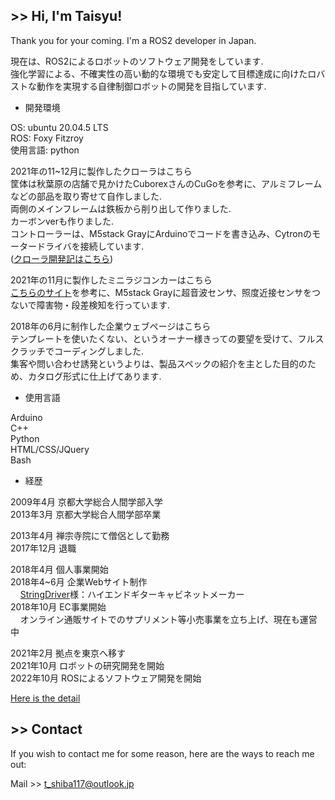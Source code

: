 ## >> Hi, I'm Taisyu!

Thank you for your coming. I'm a ROS2 developer in Japan.

現在は、ROS2によるロボットのソフトウェア開発をしています.   
強化学習による、不確実性の高い動的な環境でも安定して目標達成に向けたロバストな動作を実現する自律制御ロボットの開発を目指しています.

* 開発環境

OS: ubuntu 20.04.5 LTS   
ROS: Foxy Fitzroy   
使用言語: python  



2021年の11~12月に製作したクローラはこちら  
筐体は秋葉原の店舗で見かけたCuborexさんのCuGoを参考に、アルミフレームなどの部品を取り寄せて自作しました.  
両側のメインフレームは鉄板から削り出して作りました.  
カーボンverも作りました.  
コントローラーは、M5stack GrayにArduinoでコードを書き込み、Cytronのモータードライバを接続しています.  
([クローラ開発記はこちら](http://stand-alone.sub.jp/myenglishjourney/category/crawler/))  

2021年の11月に製作したミニラジコンカーはこちら  
[こちらのサイト](https://deviceplus.jp/mc-general/arduino-m5stack-remote-control-car-03/)を参考に、M5stack Grayに超音波センサ、照度近接センサをつないで障害物・段差検知を行っています.  

2018年の6月に制作した企業ウェブページはこちら  
テンプレートを使いたくない、というオーナー様きっての要望を受けて、フルスクラッチでコーディングしました.  
集客や問い合わせ誘発というよりは、製品スペックの紹介を主とした目的のため、カタログ形式に仕上げてあります.  


* 使用言語

Arduino  
C++  
Python  
HTML/CSS/JQuery  
Bash  


* 経歴

2009年4月 京都大学総合人間学部入学  
2013年3月 京都大学総合人間学部卒業  

2013年4月 禅宗寺院にて僧侶として勤務  
2017年12月 退職  


2018年4月 個人事業開始  
2018年4~6月 企業Webサイト制作  
&nbsp;&nbsp;&nbsp;&nbsp;[StringDriver](https://www.stringdriver.jp/)様：ハイエンドギターキャビネットメーカー  
2018年10月 EC事業開始  
&nbsp;&nbsp;&nbsp;&nbsp;オンライン通販サイトでのサプリメント等小売事業を立ち上げ、現在も運営中  


2021年2月 拠点を東京へ移す  
2021年10月 ロボットの研究開発を開始  
2022年10月 ROSによるソフトウェア開発を開始  


[Here is the detail](https://tstaisyu.gitbook.io/profile/)

## >> Contact
If you wish to contact me for some reason, here are the ways to reach me out:

Mail >> t_shiba117@outlook.jp
